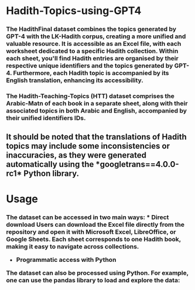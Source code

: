 # Hadith-Topics-using-GPT4
<h3> The HadithFinal dataset combines the topics generated by GPT-4 with the LK-Hadith corpus, creating a more unified and valuable resource. It is accessible as an Excel file, with each worksheet dedicated to a specific Hadith collection. Within each sheet, you'll find Hadith entries are organised by their respective unique identifiers and the topics generated by GPT-4. Furthermore, each Hadith topic is accompanied by its English translation, enhancing its accessibility.

 <h3> The Hadith-Teaching-Topics (HTT) dataset comprises the Arabic-Matn of each book in a separate sheet, along with their associated topics in both Arabic and English, accompanied by their unified identifiers IDs.

<h2> It should be noted that the translations of Hadith topics may include some inconsistencies or inaccuracies, as they were generated automatically using the *googletrans==4.0.0-rc1* Python library.

# Usage

<h3> The dataset can be accessed in two main ways:
 * Direct download  
Users can download the Excel file directly from the repository and open it with Microsoft Excel, LibreOffice, or Google Sheets. Each sheet corresponds to one Hadith book, making it easy to navigate across collections.

* Programmatic access with Python

The dataset can also be processed using Python. For example, one can use the pandas library to load and explore the data:
